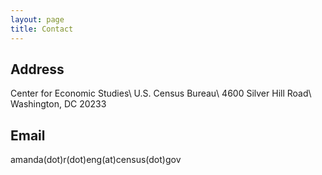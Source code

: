 ```yaml
---
layout: page
title: Contact
---
```


## Address
Center for Economic Studies\\
U.S. Census Bureau\\
4600 Silver Hill Road\\
Washington, DC 20233

## Email
amanda(dot)r(dot)eng(at)census(dot)gov
